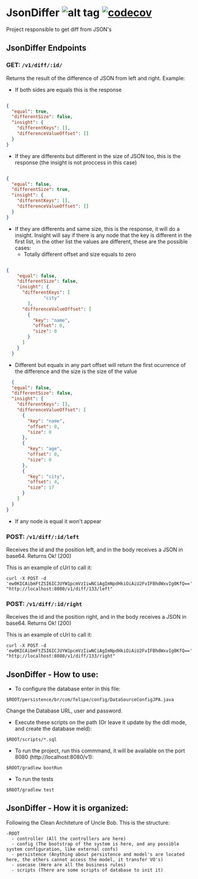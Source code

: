 # JsonDiffer ![alt tag](https://travis-ci.org/felipepssouza/JsonDiffer.svg?branch=master) [![codecov](https://codecov.io/gh/felipepssouza/JsonDiffer/branch/master/graph/badge.svg)](https://codecov.io/gh/felipepssouza/JsonDiffer)

Project responsible to get diff from JSON's

## JsonDiffer Endpoints

### **GET:** `/v1/diff/:id/`
Returns the result of the difference of JSON from left and right. Example: 

- If both sides are equals this is the response
```json

{
  "equal": true,
  "differentSize": false,
  "insight": {
    "differentKeys": [],
    "differenceValueOffset": []
  }
}
```

- If they are differents but different in the size of JSON too, this is the response (the insight is not proccess in this case)
```json

{
  "equal": false,
  "differentSize": true,
  "insight": {
    "differentKeys": [],
    "differenceValueOffset": []
  }
}
```

- If they are differents and same size, this is the response, it will do a insight. Insight will say if there is any node that the key is different in the first list, in the other list the values are different, these are the possible cases: 
  - Totally different offset and size equals to zero
```json

{
    "equal": false,
    "differentSize": false,
    "insight": {
      "differentKeys": [
              "city"
        ],
      "differenceValueOffset": [
        {
          "key": "name",
          "offset": 0,
          "size": 0
        }
      ]
    }
  }
  ```

  - Different but equals in any part offset will return the first ocurrence of the difference and the size is the size of the value
```json
  {
  "equal": false,
  "differentSize": false,
  "insight": {
    "differentKeys": [],
    "differenceValueOffset": [
      {
        "key": "name",
        "offset": 0,
        "size": 0
      },
      {
        "key": "age",
        "offset": 0,
        "size": 0
      },
      {
        "key": "city",
        "offset": 4,
        "size": 17
      }
    ]
  }
}
```
  - If any node is equal it won't appear

### **POST:** `/v1/diff/:id/left`
Receives the id and the position left, and in the body receives a JSON in base64.
Returns Ok! (200)

This is an example of cUrl to call it: 
```
curl -X POST -d 'ew0KICAibmFtZSI6ICJUYW1pcmVzIiwNCiAgImNpdHkiOiAiU2FvIFBhdWxvIg0KfQ==' "http://localhost:8080/v1/diff/133/left"
```

### **POST:** `/v1/diff/:id/right`
Receives the id and the position right, and in the body receives a JSON in base64.
Returns Ok! (200)

This is an example of cUrl to call it: 
```
curl -X POST -d 'ew0KICAibmFtZSI6ICJUYW1pcmVzIiwNCiAgImNpdHkiOiAiU2FvIFBhdWxvIg0KfQ==' "http://localhost:8080/v1/diff/133/right"
```

## JsonDiffer - How to use:

- To configure the database enter in this file: 
```
$ROOT/persistence/br/com/felipe/config/DataSourceConfigJPA.java
```
Change the Database URL, user and password.

- Execute these scripts on the path (Or leave it update by the ddl mode, and create the database meld): 
```
$ROOT/scripts/*.sql
```

- To run the project, run this commmand, it will be available on the port 8080 (http://localhost:8080/v1): 
```
$ROOT/gradlew bootRun
```

- To run the tests
```
$ROOT/gradlew test
```

## JsonDiffer - How it is organized:

Following the Clean Architeture of Uncle Bob. This is the structure: 
```
-ROOT
  - controller (All the controllers are here)
  - config (The bootstrap of the system is here, and any possible system configuration, like external confs)
  - persistence (Anything about persistence and model's are located here, the others cannot access the model, it transfer VO's)
  - usecase (Here are all the business rules)
  - scripts (There are some scripts of database to init it)
```




